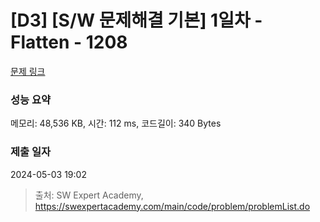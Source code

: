 # [D3] [S/W 문제해결 기본] 1일차 - Flatten - 1208 

[문제 링크](https://swexpertacademy.com/main/code/problem/problemDetail.do?contestProbId=AV139KOaABgCFAYh) 

### 성능 요약

메모리: 48,536 KB, 시간: 112 ms, 코드길이: 340 Bytes

### 제출 일자

2024-05-03 19:02



> 출처: SW Expert Academy, https://swexpertacademy.com/main/code/problem/problemList.do